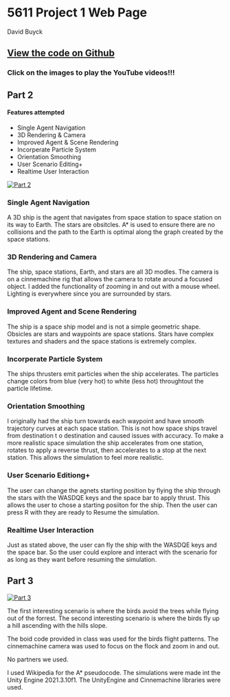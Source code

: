 # 5611 Project 1 Web Page

David Buyck

## [View the code on Github](https://github.com/davidbuyck/5611Project1Code.git)

### Click on the images to play the YouTube videos!!!

## Part 2

#### Features attempted

- Single Agent Navigation
- 3D Rendering & Camera
- Improved Agent & Scene Rendering
- Incorperate Particle System
- Orientation Smoothing
- User Scenario Editing+
- Realtime User Interaction

[![Part 2](https://img.youtube.com/vi/iGEM7R6mYZI/0.jpg)](https://www.youtube.com/watch?v=iGEM7R6mYZI)

### Single Agent Navigation
A 3D ship is the agent that navigates from space station to space station on its way to Earth. The stars are obsitcles. A* is used to ensure there are no collisions and the path to the Earth is optimal along the graph created by the space stations.

### 3D Rendering and Camera
The ship, space stations, Earth, and stars are all 3D modles. The camera is on a cinnemachine rig that allows the camera to rotate around a focused object. I added the functionality of zooming in and out with a mouse wheel. Lighting is everywhere since you are surrounded by stars. 

### Improved Agent and Scene Rendering
The ship is a space ship model and is not a simple geometric shape. Obsicles are stars and waypoints are space stations. Stars have complex textures and shaders and the space stations is extremely complex.

### Incorperate Particle System
The ships thrusters emit particles when the ship accelerates. The particles change colors from blue (very hot) to white (less hot) throughtout the particle lifetime. 


### Orientation Smoothing
I originally had the ship turn towards each waypoint and have smooth trajectory curves at each space station. This is not how space ships travel from destination t o destination and caused issues with accuracy. To make a more realistic space simulation the ship accelerates from one station, rotates to apply a reverse thrust, then accelerates to a stop at the next station. This allows the simulation to feel more realistic. 

### User Scenario Editiong+
The user can change the agnets starting position by flying the ship through the stars with the WASDQE keys and the space bar to apply thrust. This allows the user to chose a starting posiiton for the ship. Then the user can press R with they are ready to Resume the simulation.

### Realtime User Interaction
Just as stated above, the user can fly the ship with the WASDQE keys and the space bar. So the user could explore and interact with the scenario for as long as they want before resuming the simulation.

## Part 3

[![Part 3](https://img.youtube.com/vi/6wyiY0b3XRw/0.jpg)](https://www.youtube.com/watch?v=6wyiY0b3XRw)

The first interesting scenario is where the birds avoid the trees while flying out of the forrest. The second interesting scenario is where the birds fly up a hill ascending with the hills slope. 

The boid code provided in class was used for the birds flight patterns. The cinnemachine camera was used to focus on the flock and zoom in and out. 



No partners we used. 

I used Wikipedia for the A* pseudocode. The simulations were made int the Unity Engine 2021.3.10f1. The UnityEngine and Cinnemachine libraries were used. 
